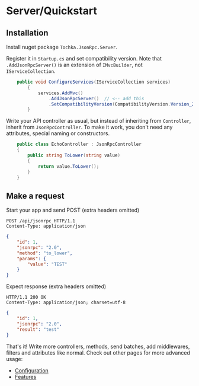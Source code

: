 # Server/Quickstart

## Installation

Install nuget package `Tochka.JsonRpc.Server`.

Register it in `Startup.cs` and set compatibility version. Note that `.AddJsonRpcServer()` is an extension of `IMvcBuilder`, not `IServiceCollection`.

```cs
    public void ConfigureServices(IServiceCollection services)
        {
		    services.AddMvc()
                .AddJsonRpcServer()  // <-- add this
                .SetCompatibilityVersion(CompatibilityVersion.Version_2_2);  // <-- this is required because 2.1 disables endpoint routing
        }
```

Write your API controller as usual, but instead of inheriting from `Controller`, inherit from `JsonRpcController`. To make it work, you don't need any attributes, special naming or constructors.

```cs
    public class EchoController : JsonRpcController
	{
	    public string ToLower(string value)
        {
            return value.ToLower();
        }
	}
```

## Make a request

Start your app and send POST (extra headers omitted)
```http
POST /api/jsonrpc HTTP/1.1
Content-Type: application/json
```
```json
{
    "id": 1,
    "jsonrpc": "2.0",
    "method": "to_lower",
    "params": {
        "value": "TEST"
    }
}
```

Expect response (extra headers omitted)

```HTTP
HTTP/1.1 200 OK
Content-Type: application/json; charset=utf-8
```
```json
{
    "id": 1,
    "jsonrpc": "2.0",
    "result": "test"
}
```

That's it! Write more controllers, methods, send batches, add middlewares, filters and attributes like normal.
Check out other pages for more advanced usage:

- [Configuration](/docs/en/server/configuration.md)
- [Features](/docs/en/server/features.md)
